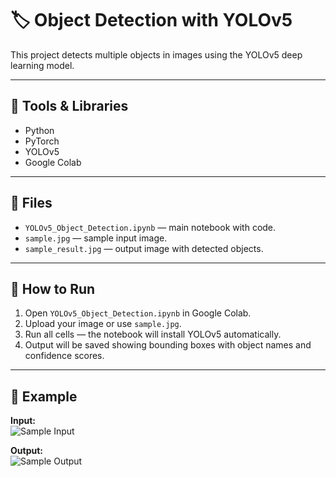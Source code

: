 # 🏷️ Object Detection with YOLOv5

This project detects multiple objects in images using the YOLOv5 deep learning model.

---

## 📌 Tools & Libraries
- Python
- PyTorch
- YOLOv5
- Google Colab

---

## 📂 Files
- `YOLOv5_Object_Detection.ipynb` — main notebook with code.
- `sample.jpg` — sample input image.
- `sample_result.jpg` — output image with detected objects.

---

## 🚀 How to Run
1. Open `YOLOv5_Object_Detection.ipynb` in Google Colab.
2. Upload your image or use `sample.jpg`.
3. Run all cells — the notebook will install YOLOv5 automatically.
4. Output will be saved showing bounding boxes with object names and confidence scores.

---

## 📸 Example
**Input:**  
![Sample Input](sample.jpg)  

**Output:**  
![Sample Output](sample_result.jpg)
